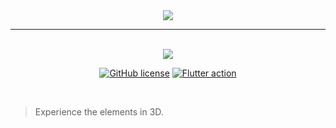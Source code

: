 <center><img src="https://res.cloudinary.com/vigneshshettyin/image/upload/v1625403186/fbidxh8eo2e7d5pkamc9.png"></center>
<hr>

<div align="center">

<br />
<img src="https://img.shields.io/badge/Flutter%20ver.-2.2.2-9cf">
  
[![GitHub license](https://img.shields.io/badge/license-MIT-blue.svg?style=flat-square)](https://github.com/supunlakmal/thismypc/blob/master/LICENSE)
[![Flutter action](https://github.com/data-charya/Elemental/actions/workflows/flutter.yml/badge.svg?branch=master)](https://github.com/data-charya/Elemental/actions/workflows/flutter.yml)

</div>

<br>

> Experience the elements in 3D.



